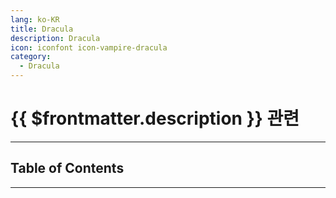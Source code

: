 ```yaml
---
lang: ko-KR
title: Dracula
description: Dracula
icon: iconfont icon-vampire-dracula
category: 
  - Dracula
---
```


# {{ $frontmatter.description }} 관련

---

## Table of Contents

<ToCLocal basePath="/tool/dracula/" />

---

<TagLinks />